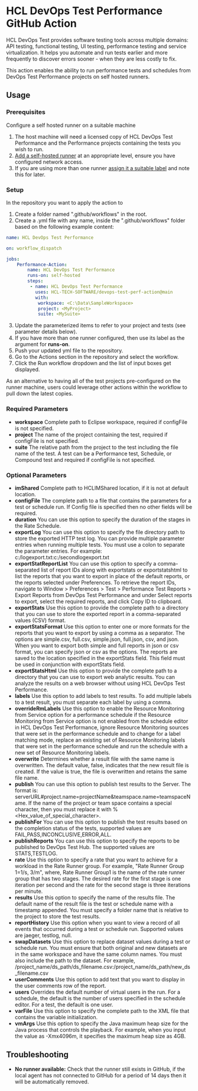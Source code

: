 # HCL DevOps Test Performance GitHub Action
HCL DevOps Test provides software testing tools across multiple domains: API testing, functional testing, UI testing, performance testing and service virtualization. It helps you automate and run tests earlier and more frequently to discover errors sooner - when they are less costly to fix.

This action enables the ability to run performance tests and schedules from DevOps Test Performance projects on self hosted runners.

## Usage

### Prerequisites

Configure a self hosted runner on a suitable machine
1. The host machine will need a licensed copy of HCL DevOps Test Performance and the Performance projects containing the tests you wish to run.
2. [Add a self-hosted runner](https://docs.github.com/en/actions/hosting-your-own-runners/adding-self-hosted-runners) at an appropriate level, ensure you have configured network access.
3. If you are using more than one runner [assign it a suitable label](https://docs.github.com/en/actions/hosting-your-own-runners/using-labels-with-self-hosted-runners) and note this for later.

### Setup
In the repository you want to apply the action to
1. Create a folder named ".github/workflows" in the root.
2. Create a .yml file with any name, inside the ".github/workflows" folder based on the following example content:


```yaml
name: HCL DevOps Test Performance

on: workflow_dispatch

jobs:
    Performance-Action:
        name: HCL DevOps Test Performance
        runs-on: self-hosted
        steps:
         - name: HCL DevOps Test Performance
           uses: HCL-TECH-SOFTWARE/devops-test-perf-action@main
           with:
            workspace: <C:\Data\SampleWorkspace>
            project: <MyProject>
            suite: <MySuite>
```

3. Update the parameterized items to refer to your project and tests (see parameter details below).
4. If you have more than one runner configured, then use its label as the argument for **runs-on**.
5. Push your updated yml file to the repository.
6. Go to the Actions section in the repository and select the workflow.
7. Click the Run workflow dropdown and the list of input boxes get displayed.

As an alternative to having all of the test projects pre-configured on the runner machine, users could leverage other actions within the workflow to pull down the latest copies. 

### Required Parameters

- **workspace** Complete path to Eclipse workspace, required if configFile is not specified.
- **project** The name of the project containing the test, required if configFile is not specified.
- **suite** The relative path from the project to the test including the file name of the test. A test can be a Performance test, Schedule, or Compound test and required if configFile is not specified.

### Optional Parameters

- **imShared** Complete path to HCLIMShared location, if it is not at default location.
- **configFile** The complete path to a file that contains the parameters for a test or schedule run. If Config file is specified then no other fields will be required.
- **duration** You can use this option to specify the duration of the stages in the Rate Schedule.
- **exportLog** You can use this option to specify the file directory path to store the exported HTTP test log. You can provide multiple parameter entries when running multiple tests. You must use a colon to separate the parameter entries. For example: c:/logexport.txt:c:/secondlogexport.txt
- **exportStatReportList** You can use this option to specify a comma-separated list of report IDs along with exportstats or exportstatshtml to list the reports that you want to export in place of the default reports, or the reports selected under Preferences. To retrieve the report IDs, navigate to Window > Preferences > Test > Performance Test Reports > Export Reports from DevOps Test Performance and under Select reports to export, select the required reports, and click Copy ID to clipboard.
- **exportStats** Use this option to provide the complete path to a directory that you can use to store the exported report in a comma-separated values (CSV) format.
- **exportStatsFormat** Use this option to enter one or more formats for the reports that you want to export by using a comma as a separator. The options are simple.csv, full.csv, simple.json, full.json, csv, and json. When you want to export both simple and full reports in json or csv format, you can specify json or csv as the options. The reports are saved to the location specified in the exportStats field. This field must be used in conjunction with exportStats field.
- **exportStatsHtml** Use this option to provide the complete path to a directory that you can use to export web analytic results. You can analyze the results on a web browser without using HCL DevOps Test Performance.
- **labels** Use this option to add labels to test results. To add multiple labels to a test result, you must separate each label by using a comma.
- **overrideRmLabels** Use this option to enable the Resource Monitoring from Service option for a performance schedule if the Resource Monitoring from Service option is not enabled from the schedule editor in HCL DevOps Test Performance, ignore Resource Monitoring sources that were set in the performance schedule and to change for a label matching mode, replace an existing set of Resource Monitoring labels that were set in the performance schedule and run the schedule with a new set of Resource Monitoring labels.
- **overwrite** Determines whether a result file with the same name is overwritten. The default value, false, indicates that the new result file is created. If the value is true, the file is overwritten and retains the same file name.
- **publish** You can use this option to publish test results to the Server. The format is: serverURL#project.name=projectName&teamspace.name=teamspaceName. If the name of the project or team space contains a special character, then you must replace it with %<Hex_value_of_special_character>.
- **publishFor** You can use this option to publish the test results based on the completion status of the tests, supported values are FAIL,PASS,INCONCLUSIVE,ERROR,ALL.
- **publishReports** You can use this option to specify the reports to be published to DevOps Test Hub. The supported values are STATS,TESTLOG.
- **rate** Use this option to specify a rate that you want to achieve for a workload in the Rate Runner group. For example, "Rate Runner Group 1=1/s, 3/m", where, Rate Runner Group1 is the name of the rate runner group that has two stages. The desired rate for the first stage is one iteration per second and the rate for the second stage is three iterations per minute.
- **results** Use this option to specify the name of the results file. The default name of the result file is the test or schedule name with a timestamp appended. You must specify a folder name that is relative to the project to store the test results.
- **reportHistory** Use this option when you want to view a record of all events that occurred during a test or schedule run. Supported values are jaeger, testlog, null.
- **swapDatasets** Use this option to replace dataset values during a test or schedule run. You must ensure that both original and new datasets are in the same workspace and have the same column names. You must also include the path to the dataset. For example, /project_name/ds_path/ds_filename.csv:/project_name/ds_path/new_ds_filename.csv
- **userComments** Use this option to add text that you want to display in the user comments row of the report.
- **users** Overrides the default number of virtual users in the run. For a schedule, the default is the number of users specified in the schedule editor. For a test, the default is one user.
- **varFile** Use this option to specify the complete path to the XML file that contains the variable initialization.
- **vmArgs** Use this option to specify the Java maximum heap size for the Java process that controls the playback. For example, when you input the value as -Xmx4096m, it specifies the maximum heap size as 4GB.

## Troubleshooting
- **No runner available:** Check that the runner still exists in GitHub, if the local agent has not connected to GitHub for a period of 14 days then it will be automatically removed.